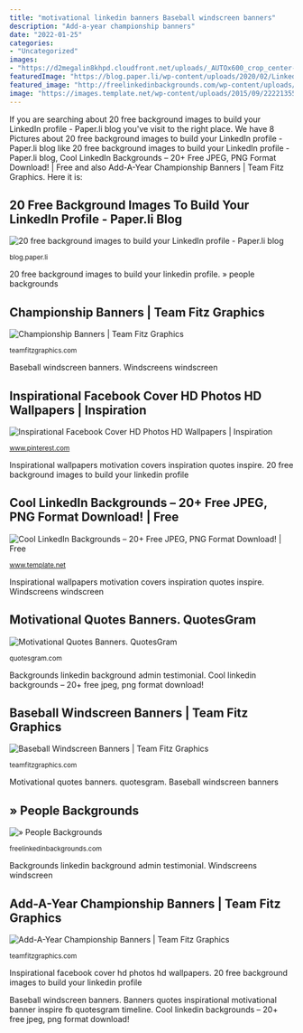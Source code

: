 ```yaml
---
title: "motivational linkedin banners Baseball windscreen banners"
description: "Add-a-year championship banners"
date: "2022-01-25"
categories:
- "Uncategorized"
images:
- "https://d2megalin8khpd.cloudfront.net/uploads/_AUTOx600_crop_center-center_none/champ-banners-for-gym.jpg?mtime=20171004181108&amp;focal=none&amp;tmtime=20200225201924"
featuredImage: "https://blog.paper.li/wp-content/uploads/2020/02/LinkedIn-banner-13-1024x256.png"
featured_image: "http://freelinkedinbackgrounds.com/wp-content/uploads/2015/01/People-007.jpg"
image: "https://images.template.net/wp-content/uploads/2015/09/22221355/Abstract-Linkedin-Backgrounds-Free-Download.jpg"
---
```


If you are searching about 20 free background images to build your LinkedIn profile - Paper.li blog you've visit to the right place. We have 8 Pictures about 20 free background images to build your LinkedIn profile - Paper.li blog like 20 free background images to build your LinkedIn profile - Paper.li blog, Cool LinkedIn Backgrounds – 20+ Free JPEG, PNG Format Download! | Free and also Add-A-Year Championship Banners | Team Fitz Graphics. Here it is:

## 20 Free Background Images To Build Your LinkedIn Profile - Paper.li Blog

![20 free background images to build your LinkedIn profile - Paper.li blog](https://blog.paper.li/wp-content/uploads/2020/02/LinkedIn-banner-13-1024x256.png "Add-a-year championship banners")

<small>blog.paper.li</small>

20 free background images to build your linkedin profile. » people backgrounds

## Championship Banners | Team Fitz Graphics

![Championship Banners | Team Fitz Graphics](https://d2megalin8khpd.cloudfront.net/uploads/_AUTOx600_crop_center-center_none/champ-banners-for-gym.jpg?mtime=20171004181108&amp;focal=none&amp;tmtime=20200225201924 "Linkedin backgrounds template templates background cool abstract premium")

<small>teamfitzgraphics.com</small>

Baseball windscreen banners. Windscreens windscreen

## Inspirational Facebook Cover HD Photos HD Wallpapers | Inspiration

![Inspirational Facebook Cover HD Photos HD Wallpapers | Inspiration](https://s-media-cache-ak0.pinimg.com/originals/73/b9/44/73b944ced6b27b9bb37429822020c103.jpg "20 free background images to build your linkedin profile")

<small>www.pinterest.com</small>

Inspirational wallpapers motivation covers inspiration quotes inspire. 20 free background images to build your linkedin profile

## Cool LinkedIn Backgrounds – 20+ Free JPEG, PNG Format Download! | Free

![Cool LinkedIn Backgrounds – 20+ Free JPEG, PNG Format Download! | Free](https://images.template.net/wp-content/uploads/2015/09/22221355/Abstract-Linkedin-Backgrounds-Free-Download.jpg "Add-a-year championship banners")

<small>www.template.net</small>

Inspirational wallpapers motivation covers inspiration quotes inspire. Windscreens windscreen

## Motivational Quotes Banners. QuotesGram

![Motivational Quotes Banners. QuotesGram](https://cdn.quotesgram.com/img/91/85/572386418-to-inspire-facebook-cover-timeline-banner-for-fb.jpg "Cool linkedin backgrounds – 20+ free jpeg, png format download!")

<small>quotesgram.com</small>

Backgrounds linkedin background admin testimonial. Cool linkedin backgrounds – 20+ free jpeg, png format download!

## Baseball Windscreen Banners | Team Fitz Graphics

![Baseball Windscreen Banners | Team Fitz Graphics](https://d2megalin8khpd.cloudfront.net/uploads/_AUTOx600_crop_center-center_none/custom-baseball-field-windscreen.jpg?mtime=20190222180107&amp;focal=none&amp;tmtime=20200225212607 "Add-a-year championship banners")

<small>teamfitzgraphics.com</small>

Motivational quotes banners. quotesgram. Baseball windscreen banners

## » People Backgrounds

![» People Backgrounds](http://freelinkedinbackgrounds.com/wp-content/uploads/2015/01/People-007.jpg "Inspirational facebook cover hd photos hd wallpapers")

<small>freelinkedinbackgrounds.com</small>

Backgrounds linkedin background admin testimonial. Windscreens windscreen

## Add-A-Year Championship Banners | Team Fitz Graphics

![Add-A-Year Championship Banners | Team Fitz Graphics](https://d2megalin8khpd.cloudfront.net/uploads/_AUTOx600_crop_center-center_100/athletic-gym-banners.jpg "Backgrounds linkedin background admin testimonial")

<small>teamfitzgraphics.com</small>

Inspirational facebook cover hd photos hd wallpapers. 20 free background images to build your linkedin profile

Baseball windscreen banners. Banners quotes inspirational motivational banner inspire fb quotesgram timeline. Cool linkedin backgrounds – 20+ free jpeg, png format download!
